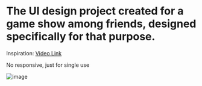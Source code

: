 # The UI design project created for a game show among friends, designed specifically for that purpose.

Inspiration: [Video Link](https://www.youtube.com/watch?v=umidJTPq3Hk&t=234s)
 
No responsive, just for single use

![image](https://github.com/Heryod/TGry-Strona/assets/115880947/b4efe462-008f-4166-adf7-ebb6d978b2ca)
